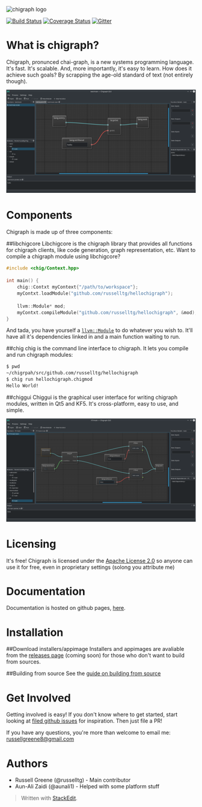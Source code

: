 
![chigraph logo](doc/images/chigraph.png)

[![Build Status](https://travis-ci.org/chigraph/chigraph.svg?branch=master)](https://travis-ci.org/chigraph/chigraph) [![Coverage Status](https://coveralls.io/repos/github/chigraph/chigraph/badge.svg)](https://coveralls.io/github/chigraph/chigraph) [![Gitter](https://img.shields.io/gitter/room/nwjs/nw.js.svg)](https://gitter.im/chigraph/)

# What is chigraph?
Chigraph,  pronunced chai-graph, is a new systems programming language. It's fast. It's scalable. And, more importantly, it's easy to learn. How does it achieve such goals? By scrapping the age-old standard of text (not entirely though).

![Screenshot](doc/screenshots/HelloWorld.png)

# Components
Chigraph is made up of three components:

##libchigcore
Libchigcore is the chigraph library that provides all functions for chigraph clients, like code generation, graph representation, etc. Want to compile a chigraph module using libchigcore?

```C++
#include <chig/Context.hpp>

int main() {
    chig::Contxt myContext{"/path/to/workspace"};
	myContxt.loadModule("github.com/russelltg/hellochigraph");
	
	llvm::Module* mod;
	myContxt.compileModule("github.com/russelltg/hellochigraph", &mod);
}
```

And tada, you have yourself a [`llvm::Module`](http://llvm.org/docs/doxygen/html/classllvm_1_1Module.html) to do whatever you wish to. It'll have all it's dependencies linked in and a main function waiting to run.

##chig
chig is the command line interface to chigraph. It lets you compile and run chigraph modules:
```bash
$ pwd
~/chigrpah/src/github.com/russelltg/hellochigraph
$ chig run hellochigraph.chigmod
Hello World!
```

##chiggui
Chiggui is the graphical user interface for writing chigraph modules, written in Qt5 and KF5. It's cross-platform, easy to use, and simple. 

![screenshot](doc/screenshots/if.png)

# Licensing
It's free!
Chigraph is licensed under the [Apache License 2.0](https://www.apache.org/licenses/LICENSE-2.0) so anyone can use it for free, even in proprietary settings (solong you attribute me)

# Documentation
Documentation is hosted on github pages, [here](https://chigraph.github.io/chigraph).

# Installation

##Download installers/appimage
Installers and appimages are avaliable from the [releases page](https://github.com/chigraph/chigraph/releases) (coming soon) for those who don't want to build from sources.

##Building from source
See the [guide on building from source](doc/building.md)

# Get Involved
Getting involved is easy!
If you don't know where to get started, start looking at [filed github issues](https://github.com/chigraph/chigraph/issues) for inspiration. Then just file a PR!

If you have any questions, you're more than welcome to email me: [russellgreene8@gmail.com](mailto:russellgreene8@gmail.com)

# Authors

- Russell Greene (@russelltg) - Main contributor
- Aun-Ali Zaidi (@aunali1) - Helped with some platform stuff

> Written with [StackEdit](https://stackedit.io/).
